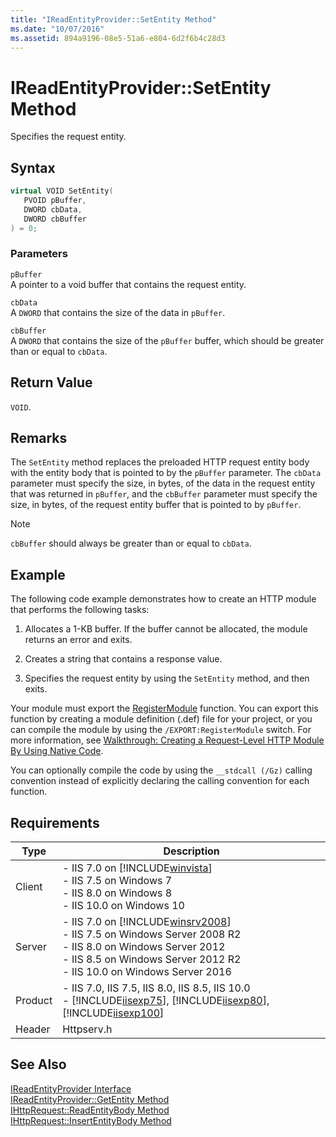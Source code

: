 ```yaml
---
title: "IReadEntityProvider::SetEntity Method"
ms.date: "10/07/2016"
ms.assetid: 894a9196-08e5-51a6-e804-6d2f6b4c28d3
---
```

# IReadEntityProvider::SetEntity Method
Specifies the request entity.  
  
## Syntax  
  
```cpp  
virtual VOID SetEntity(  
   PVOID pBuffer,  
   DWORD cbData,  
   DWORD cbBuffer  
) = 0;  
```  
  
### Parameters  
 `pBuffer`  
 A pointer to a void buffer that contains the request entity.  
  
 `cbData`  
 A `DWORD` that contains the size of the data in `pBuffer`.  
  
 `cbBuffer`  
 A `DWORD` that contains the size of the `pBuffer` buffer, which should be greater than or equal to `cbData`.  
  
## Return Value  
 `VOID`.  
  
## Remarks  
 The `SetEntity` method replaces the preloaded HTTP request entity body with the entity body that is pointed to by the `pBuffer` parameter. The `cbData` parameter must specify the size, in bytes, of the data in the request entity that was returned in `pBuffer`, and the `cbBuffer` parameter must specify the size, in bytes, of the request entity buffer that is pointed to by `pBuffer`.  
  
> [!NOTE]
>  `cbBuffer` should always be greater than or equal to `cbData`.  
  
## Example  
 The following code example demonstrates how to create an HTTP module that performs the following tasks:  
  
1.  Allocates a 1-KB buffer. If the buffer cannot be allocated, the module returns an error and exits.  
  
2.  Creates a string that contains a response value.  
  
3.  Specifies the request entity by using the `SetEntity` method, and then exits.  
  
<!-- TODO: review snippet reference  [!CODE [IReadEntityProviderSetEntity#1](IReadEntityProviderSetEntity#1)]  -->  
  
 Your module must export the [RegisterModule](../../web-development-reference\native-code-api-reference/pfn-registermodule-function.md) function. You can export this function by creating a module definition (.def) file for your project, or you can compile the module by using the `/EXPORT:RegisterModule` switch. For more information, see [Walkthrough: Creating a Request-Level HTTP Module By Using Native Code](../../web-development-reference\native-code-development-overview\walkthrough-creating-a-request-level-http-module-by-using-native-code.md).  
  
 You can optionally compile the code by using the `__stdcall (/Gz)` calling convention instead of explicitly declaring the calling convention for each function.  
  
## Requirements  
  
|Type|Description|  
|----------|-----------------|  
|Client|-   IIS 7.0 on [!INCLUDE[winvista](../../wmi-provider/includes/winvista-md.md)]<br />-   IIS 7.5 on Windows 7<br />-   IIS 8.0 on Windows 8<br />-   IIS 10.0 on Windows 10|  
|Server|-   IIS 7.0 on [!INCLUDE[winsrv2008](../../wmi-provider/includes/winsrv2008-md.md)]<br />-   IIS 7.5 on Windows Server 2008 R2<br />-   IIS 8.0 on Windows Server 2012<br />-   IIS 8.5 on Windows Server 2012 R2<br />-   IIS 10.0 on Windows Server 2016|  
|Product|-   IIS 7.0, IIS 7.5, IIS 8.0, IIS 8.5, IIS 10.0<br />-   [!INCLUDE[iisexp75](../../web-development-reference/native-code-api-reference/includes/iisexp75-md.md)], [!INCLUDE[iisexp80](../../web-development-reference/native-code-api-reference/includes/iisexp80-md.md)], [!INCLUDE[iisexp100](../../web-development-reference/native-code-api-reference/includes/iisexp100-md.md)]|  
|Header|Httpserv.h|  
  
## See Also  
 [IReadEntityProvider Interface](../../web-development-reference\native-code-api-reference/ireadentityprovider-interface.md)   
 [IReadEntityProvider::GetEntity Method](../../web-development-reference\native-code-api-reference/ireadentityprovider-getentity-method.md)   
 [IHttpRequest::ReadEntityBody Method](../../web-development-reference\native-code-api-reference/ihttprequest-readentitybody-method.md)   
 [IHttpRequest::InsertEntityBody Method](../../web-development-reference\native-code-api-reference/ihttprequest-insertentitybody-method.md)